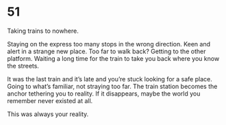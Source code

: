 # 51

Taking trains to nowhere. 

Staying on the express too many stops in the wrong direction. Keen and alert in a strange new place. Too far to walk back? Getting to the other platform. Waiting a long time for the train to take you back where you know the streets.

It was the last train and it’s late and you’re stuck looking for a safe place. Going to what’s familiar, not straying too far. The train station becomes the anchor tethering you to reality. If it disappears, maybe the world you remember never existed at all.

This was always your reality.